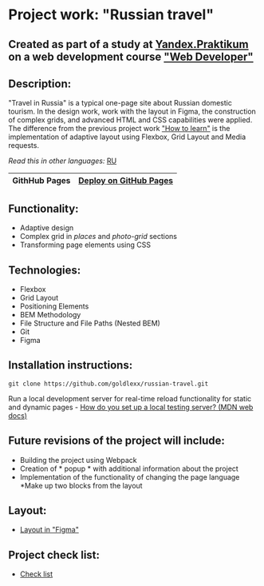 # Project work: "Russian travel"

## Created as part of a study at [Yandex.Praktikum](https://praktikum.yandex.com/) on a web development course ["Web Developer"](https://practicum.yandex.com/web/)

## Description:

"Travel in Russia" is a typical one-page site about Russian domestic tourism. In the design work, work with the layout in Figma, the construction of complex grids, and advanced HTML and CSS capabilities were applied. The difference from the previous project work ["How to learn"](https://goldlexx.github.io/how-to-learn/) is the implementation of adaptive layout using Flexbox, Grid Layout and Media requests.

*Read this in other languages:* [RU](https://github.com/goldlexx/russian-travel/blob/main/README.md)

| **GithHub Pages** | [Deploy on GitHub Pages](https://goldlexx.github.io/russian-travel/) |
| ----------------- | -------------------------------------------------------------------- |

## Functionality:

* Adaptive design
* Complex grid in *places* and *photo-grid* sections
* Transforming page elements using CSS

## Technologies:

* Flexbox
* Grid Layout
* Positioning Elements
* BEM Methodology
* File Structure and File Paths (Nested BEM)
* Git
* Figma

## Installation instructions:

```
git clone https://github.com/goldlexx/russian-travel.git
```
Run a local development server for real-time reload functionality for static and dynamic pages - [How do you set up a local testing server? (MDN web docs)](https://developer.mozilla.org/en-US/docs/Learn/Common_questions/set_up_a_local_testing_server)

## Future revisions of the project will include:

* Building the project using Webpack
* Creation of * popup * with additional information about the project
* Implementation of the functionality of changing the page language
*Make up two blocks from the layout

## Layout:

* [Layout in "Figma"](https://www.figma.com/file/5S2WSbEFL6awjVWJ0NWL8Q/Sprint-3_-Russia-_-desktop-%2B-mobile?node-id=28503%3A0)

## Project check list:

* [Check list](https://code.s3.yandex.net/web-developer/checklists/new-program/checklist-3/index.html)

